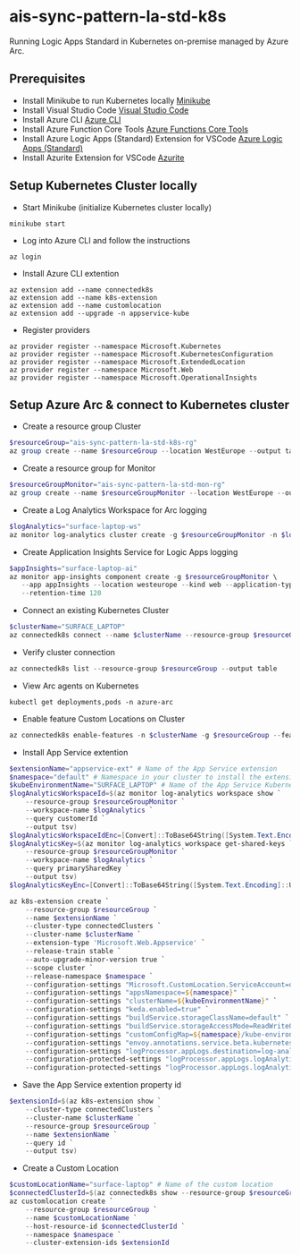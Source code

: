# ais-sync-pattern-la-std-k8s
Running Logic Apps Standard in Kubernetes on-premise managed by Azure Arc.

## Prerequisites
* Install Minikube to run Kubernetes locally [Minikube](https://minikube.sigs.k8s.io/docs/start/)
* Install Visual Studio Code [Visual Studio Code](https://code.visualstudio.com/download)
* Install Azure CLI [Azure CLI](https://docs.microsoft.com/nl-nl/cli/azure/install-azure-cli-windows?tabs=azure-cli)
* Install Azure Function Core Tools [Azure Functions Core Tools](https://github.com/Azure/azure-functions-core-tools)
* Install Azure Logic Apps (Standard) Extension for VSCode [Azure Logic Apps (Standard)](https://marketplace.visualstudio.com/items?itemName=ms-azuretools.vscode-azurelogicapps)
* Install Azurite Extension for VSCode [Azurite](https://marketplace.visualstudio.com/items?itemName=Azurite.azurite)

## Setup Kubernetes Cluster locally
* Start Minikube (initialize Kubernetes cluster locally)
```
minikube start
```
* Log into Azure CLI and follow the instructions
```
az login
```
* Install Azure CLI extention
```
az extension add --name connectedk8s
az extension add --name k8s-extension
az extension add --name customlocation
az extension add --upgrade -n appservice-kube
```
* Register providers
```
az provider register --namespace Microsoft.Kubernetes
az provider register --namespace Microsoft.KubernetesConfiguration
az provider register --namespace Microsoft.ExtendedLocation
az provider register --namespace Microsoft.Web
az provider register --namespace Microsoft.OperationalInsights
```

## Setup Azure Arc & connect to Kubernetes cluster 
* Create a resource group Cluster
```ps1
$resourceGroup="ais-sync-pattern-la-std-k8s-rg"
az group create --name $resourceGroup --location WestEurope --output table
```
* Create a resource group for Monitor
```ps1
$resourceGroupMonitor="ais-sync-pattern-la-std-mon-rg"
az group create --name $resourceGroupMonitor --location WestEurope --output table
```
* Create a Log Analytics Workspace for Arc logging
```ps1
$logAnalytics="surface-laptop-ws"
az monitor log-analytics cluster create -g $resourceGroupMonitor -n $logAnalytics --sku-capacity 1000
```
* Create Application Insights Service for Logic Apps logging
```ps1
$appInsights="surface-laptop-ai"
az monitor app-insights component create -g $resourceGroupMonitor \
   --app appInsights --location westeurope --kind web --application-type web \
   --retention-time 120
```
* Connect an existing Kubernetes Cluster
```ps1
$clusterName="SURFACE_LAPTOP"
az connectedk8s connect --name $clusterName --resource-group $resourceGroup
```
* Verify cluster connection
```ps1
az connectedk8s list --resource-group $resourceGroup --output table
```
* View Arc agents on Kubernetes
```
kubectl get deployments,pods -n azure-arc
```
* Enable feature Custom Locations on Cluster
```ps1
az connectedk8s enable-features -n $clusterName -g $resourceGroup --features cluster-connect custom-locations
```
* Install App Service extention
```ps1
$extensionName="appservice-ext" # Name of the App Service extension
$namespace="default" # Namespace in your cluster to install the extension and provision resources
$kubeEnvironmentName="SURFACE_LAPTOP" # Name of the App Service Kubernetes environment resource
$logAnalyticsWorkspaceId=$(az monitor log-analytics workspace show `
    --resource-group $resourceGroupMonitor `
    --workspace-name $logAnalytics `
    --query customerId `
    --output tsv)
$logAnalyticsWorkspaceIdEnc=[Convert]::ToBase64String([System.Text.Encoding]::UTF8.GetBytes($logAnalyticsWorkspaceId))# Needed for the next step
$logAnalyticsKey=$(az monitor log-analytics workspace get-shared-keys `
    --resource-group $resourceGroupMonitor `
    --workspace-name $logAnalytics `
    --query primarySharedKey `
    --output tsv)
$logAnalyticsKeyEnc=[Convert]::ToBase64String([System.Text.Encoding]::UTF8.GetBytes($logAnalyticsKey))

az k8s-extension create `
    --resource-group $resourceGroup `
    --name $extensionName `
    --cluster-type connectedClusters `
    --cluster-name $clusterName `
    --extension-type 'Microsoft.Web.Appservice' `
    --release-train stable `
    --auto-upgrade-minor-version true `
    --scope cluster `
    --release-namespace $namespace `
    --configuration-settings "Microsoft.CustomLocation.ServiceAccount=default" `
    --configuration-settings "appsNamespace=${namespace}" `
    --configuration-settings "clusterName=${kubeEnvironmentName}" `
    --configuration-settings "keda.enabled=true" `
    --configuration-settings "buildService.storageClassName=default" `
    --configuration-settings "buildService.storageAccessMode=ReadWriteOnce" `
    --configuration-settings "customConfigMap=${namespace}/kube-environment-config" `
    --configuration-settings "envoy.annotations.service.beta.kubernetes.io/azure-load-balancer-resource-group=${aksClusterGroupName}" `
    --configuration-settings "logProcessor.appLogs.destination=log-analytics" `
    --configuration-protected-settings "logProcessor.appLogs.logAnalyticsConfig.customerId=${logAnalyticsWorkspaceIdEnc}" `
    --configuration-protected-settings "logProcessor.appLogs.logAnalyticsConfig.sharedKey=${logAnalyticsKeyEnc}"
```
* Save the App Service extention property id
```ps1
$extensionId=$(az k8s-extension show `
    --cluster-type connectedClusters `
    --cluster-name $clusterName `
    --resource-group $resourceGroup `
    --name $extensionName `
    --query id `
    --output tsv)
```
* Create a Custom Location
```ps1
$customLocationName="surface-laptop" # Name of the custom location
$connectedClusterId=$(az connectedk8s show --resource-group $resourceGroup --name $clusterName --query id --output tsv)
az customlocation create `
    --resource-group $resourceGroup `
    --name $customLocationName `
    --host-resource-id $connectedClusterId `
    --namespace $namespace `
    --cluster-extension-ids $extensionId
```
